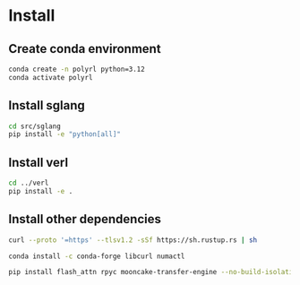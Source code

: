# Install

## Create conda environment

```bash
conda create -n polyrl python=3.12
conda activate polyrl
```

## Install sglang

```bash
cd src/sglang
pip install -e "python[all]"
```

## Install verl

```bash
cd ../verl
pip install -e .
```

## Install other dependencies

```bash
curl --proto '=https' --tlsv1.2 -sSf https://sh.rustup.rs | sh

conda install -c conda-forge libcurl numactl 

pip install flash_attn rpyc mooncake-transfer-engine --no-build-isolation
```

